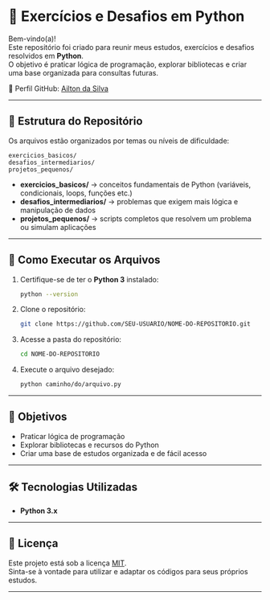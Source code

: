 # 🐍 Exercícios e Desafios em Python

Bem-vindo(a)!  
Este repositório foi criado para reunir meus estudos, exercícios e desafios resolvidos em **Python**.  
O objetivo é praticar lógica de programação, explorar bibliotecas e criar uma base organizada para consultas futuras.

📌 Perfil GitHub: [Ailton da Silva](https://github.com/SEU-USUARIO)

---

## 📂 Estrutura do Repositório

Os arquivos estão organizados por temas ou níveis de dificuldade:

```
exercicios_basicos/
desafios_intermediarios/
projetos_pequenos/
```

- **exercicios_basicos/** → conceitos fundamentais de Python (variáveis, condicionais, loops, funções etc.)
- **desafios_intermediarios/** → problemas que exigem mais lógica e manipulação de dados
- **projetos_pequenos/** → scripts completos que resolvem um problema ou simulam aplicações

---

## 🚀 Como Executar os Arquivos

1. Certifique-se de ter o **Python 3** instalado:
   ```bash
   python --version
   ```

2. Clone o repositório:
   ```bash
   git clone https://github.com/SEU-USUARIO/NOME-DO-REPOSITORIO.git
   ```

3. Acesse a pasta do repositório:
   ```bash
   cd NOME-DO-REPOSITORIO
   ```

4. Execute o arquivo desejado:
   ```bash
   python caminho/do/arquivo.py
   ```

---

## 🎯 Objetivos

- Praticar lógica de programação
- Explorar bibliotecas e recursos do Python
- Criar uma base de estudos organizada e de fácil acesso

---

## 🛠 Tecnologias Utilizadas

- **Python 3.x**

---

## 📜 Licença

Este projeto está sob a licença [MIT](LICENSE).  
Sinta-se à vontade para utilizar e adaptar os códigos para seus próprios estudos.

---
